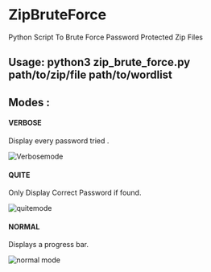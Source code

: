 # ZipBruteForce
Python Script To Brute Force Password Protected Zip Files
## Usage: python3 zip_brute_force.py path/to/zip/file path/to/wordlist
## Modes : 
#### VERBOSE 
Display every password tried .

![Verbosemode](https://user-images.githubusercontent.com/46684645/119542090-c6aa3480-bdac-11eb-836f-aa9ef258010c.PNG)

#### QUITE
Only Display Correct Password if found.

![quitemode](https://user-images.githubusercontent.com/46684645/119542134-d0339c80-bdac-11eb-95bb-714005885ab4.PNG)

#### NORMAL
Displays a progress bar.

![normal mode](https://user-images.githubusercontent.com/46684645/119542157-d6c21400-bdac-11eb-9777-bebd65d4125d.PNG)
